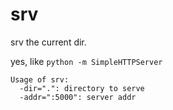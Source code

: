 # srv

srv the current dir.

yes, like `python -m SimpleHTTPServer`

```
Usage of srv:
  -dir=".": directory to serve
  -addr=":5000": server addr
```
